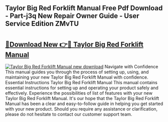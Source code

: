## Taylor Big Red Forklift Manual Free Pdf Download - Part-j3q New Repair Owner Guide - User Service Edition ZMvTU

# <h2><a href="http://bc55975.oget.top/?id=Taylor+Big+Red+Forklift+Manual">🔗Download New 👉🔴 Taylor Big Red Forklift Manual</a></h2>

[![Taylor Big Red Forklift Manual new download](https://i.imgur.com/5g1atiW.png)](http://bc55975.oget.top/?id=Taylor+Big+Red+Forklift+Manual)
Navigate with Confidence This manual guides you through the process of setting up, using, and maintaining your new Taylor Big Red Forklift Manual with confidence. Essential Instructions Taylor Big Red Forklift Manual This manual contains essential instructions for setting up and operating your product safely and effectively. Experience the possibilities of list of features with your new Taylor Big Red Forklift Manual. It's our hope that the Taylor Big Red Forklift Manual has been a clear and easy-to-follow guide in helping you get started with your new product. Should you require any assistance or clarification, please do not hesitate to contact our customer support team.
